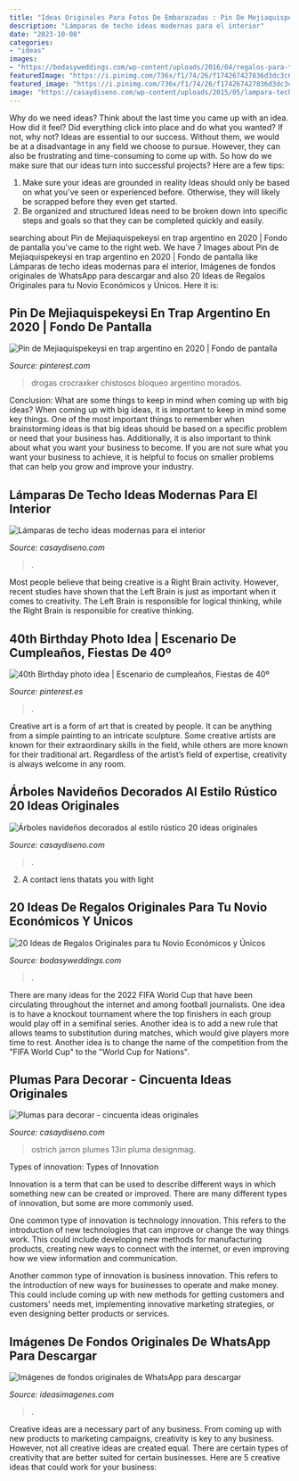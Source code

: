 ```yaml
---
title: "Ideas Originales Para Fotos De Embarazadas : Pin De Mejiaquispekeysi En Trap Argentino En 2020"
description: "Lámparas de techo ideas modernas para el interior"
date: "2023-10-08"
categories:
- "ideas"
images:
- "https://bodasyweddings.com/wp-content/uploads/2016/04/regalos-para-tu-novio-originales.jpg"
featuredImage: "https://i.pinimg.com/736x/f1/74/26/f174267427836d3dc3c6f062c167879f.jpg"
featured_image: "https://i.pinimg.com/736x/f1/74/26/f174267427836d3dc3c6f062c167879f.jpg"
image: "https://casaydiseno.com/wp-content/uploads/2015/05/lampara-techo-elegante-estilo-moderno.jpg"
---
```



Why do we need ideas?
Think about the last time you came up with an idea. How did it feel? Did everything click into place and do what you wanted? If not, why not?
Ideas are essential to our success. Without them, we would be at a disadvantage in any field we choose to pursue. However, they can also be frustrating and time-consuming to come up with. So how do we make sure that our ideas turn into successful projects? Here are a few tips: 

1) Make sure your ideas are grounded in reality 
Ideas should only be based on what you've seen or experienced before. Otherwise, they will likely be scrapped before they even get started. 
2) Be organized and structured 
Ideas need to be broken down into specific steps and goals so that they can be completed quickly and easily.

	

		
searching about Pin de Mejiaquispekeysi en trap argentino en 2020 | Fondo de pantalla you've came to the right web. We have 7 Images about Pin de Mejiaquispekeysi en trap argentino en 2020 | Fondo de pantalla like Lámparas de techo ideas modernas para el interior, Imágenes de fondos originales de WhatsApp para descargar and also 20 Ideas de Regalos Originales para tu Novio Económicos y Únicos. Here it is:
		
    
## Pin De Mejiaquispekeysi En Trap Argentino En 2020 | Fondo De Pantalla

<img loading=lazy src="https://i.pinimg.com/736x/f1/74/26/f174267427836d3dc3c6f062c167879f.jpg" onerror="this.onerror=null;this.src='https://tse2.mm.bing.net/th?id=OIP.0bGimkOaPvVIBeMeI-z12QHaMZ&amp;pid=15.1';" alt="Pin de Mejiaquispekeysi en trap argentino en 2020 | Fondo de pantalla">

_Source: pinterest.com_

>drogas crocraxker chistosos bloqueo argentino morados. 

	

Conclusion: What are some things to keep in mind when coming up with big ideas?
When coming up with big ideas, it is important to keep in mind some key things. One of the most important things to remember when brainstorming ideas is that big ideas should be based on a specific problem or need that your business has. Additionally, it is also important to think about what you want your business to become. If you are not sure what you want your business to achieve, it is helpful to focus on smaller problems that can help you grow and improve your industry.

    
## Lámparas De Techo Ideas Modernas Para El Interior

<img loading=lazy src="https://casaydiseno.com/wp-content/uploads/2015/05/lampara-techo-elegante-estilo-moderno.jpg" onerror="this.onerror=null;this.src='https://tse2.mm.bing.net/th?id=OIP.FciGKPTvBVe8TYcAiZYT_AHaKu&amp;pid=15.1';" alt="Lámparas de techo ideas modernas para el interior">

_Source: casaydiseno.com_

>. 

	

Most people believe that being creative is a Right Brain activity. However, recent studies have shown that the Left Brain is just as important when it comes to creativity. The Left Brain is responsible for logical thinking, while the Right Brain is responsible for creative thinking.

    
## 40th Birthday Photo Idea | Escenario De Cumpleaños, Fiestas De 40º

<img loading=lazy src="https://i.pinimg.com/736x/9e/70/79/9e7079b53815ed167b4001b17f6aa7fb.jpg" onerror="this.onerror=null;this.src='https://tse4.mm.bing.net/th?id=OIP.Zu7bR5NOV-p6e3rkIPrfUgHaLH&amp;pid=15.1';" alt="40th Birthday photo idea | Escenario de cumpleaños, Fiestas de 40º">

_Source: pinterest.es_

>. 

	

Creative art is a form of art that is created by people. It can be anything from a simple painting to an intricate sculpture. Some creative artists are known for their extraordinary skills in the field, while others are more known for their traditional art. Regardless of the artist’s field of expertise, creativity is always welcome in any room.

    
## Árboles Navideños Decorados Al Estilo Rústico 20 Ideas Originales

<img loading=lazy src="https://casaydiseno.com/wp-content/uploads/2018/11/arboles-navidenos-decorados-estilo-rustico.jpg" onerror="this.onerror=null;this.src='https://tse1.mm.bing.net/th?id=OIP.SrcXUb_4igGvypvayzeUDQHaLG&amp;pid=15.1';" alt="Árboles navideños decorados al estilo rústico 20 ideas originales">

_Source: casaydiseno.com_

>. 

	

2. A contact lens thatats you with light

    
## 20 Ideas De Regalos Originales Para Tu Novio Económicos Y Únicos

<img loading=lazy src="https://bodasyweddings.com/wp-content/uploads/2016/04/regalos-para-tu-novio-originales.jpg" onerror="this.onerror=null;this.src='https://tse4.mm.bing.net/th?id=OIP.Wg_uiF4isqQHrc-sH5gWhAHaJ3&amp;pid=15.1';" alt="20 Ideas de Regalos Originales para tu Novio Económicos y Únicos">

_Source: bodasyweddings.com_

>. 

	

There are many ideas for the 2022 FIFA World Cup that have been circulating throughout the internet and among football journalists. One idea is to have a knockout tournament where the top finishers in each group would play off in a semifinal series. Another idea is to add a new rule that allows teams to substitution during matches, which would give players more time to rest. Another idea is to change the name of the competition from the "FIFA World Cup" to the "World Cup for Nations".

    
## Plumas Para Decorar - Cincuenta Ideas Originales

<img loading=lazy src="http://casaydiseno.com/wp-content/uploads/2015/08/jarron´cristal-plumas´blancas.jpg" onerror="this.onerror=null;this.src='https://tse2.mm.bing.net/th?id=OIP.PFtuU8Q9NkDtSTG76qHHPQHaKn&amp;pid=15.1';" alt="Plumas para decorar - cincuenta ideas originales">

_Source: casaydiseno.com_

>ostrich jarron plumes 13in pluma designmag. 

	

Types of innovation:
Types of Innovation

Innovation is a term that can be used to describe different ways in which something new can be created or improved. There are many different types of innovation, but some are more commonly used.

One common type of innovation is technology innovation. This refers to the introduction of new technologies that can improve or change the way things work. This could include developing new methods for manufacturing products, creating new ways to connect with the internet, or even improving how we view information and communication.

Another common type of innovation is business innovation. This refers to the introduction of new ways for businesses to operate and make money. This could include coming up with new methods for getting customers and customers' needs met, implementing innovative marketing strategies, or even designing better products or services.

    
## Imágenes De Fondos Originales De WhatsApp Para Descargar

<img loading=lazy src="https://ideasimagenes.com/wp-content/uploads/2015/07/fondos-whatsapp-color-azul.jpg" onerror="this.onerror=null;this.src='https://tse4.mm.bing.net/th?id=OIP.oq9hNEfX9SqCBDFyIkqUEgHaNL&amp;pid=15.1';" alt="Imágenes de fondos originales de WhatsApp para descargar">

_Source: ideasimagenes.com_

>. 

	

Creative ideas are a necessary part of any business. From coming up with new products to marketing campaigns, creativity is key to any business. However, not all creative ideas are created equal. There are certain types of creativity that are better suited for certain businesses. Here are 5 creative ideas that could work for your business:

